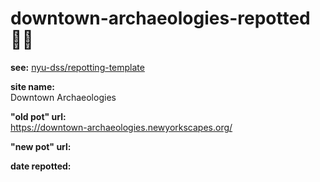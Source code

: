 # downtown-archaeologies-repotted 🌱🍯
__see:__ [nyu-dss/repotting-template](https://github.com/nyu-dss/repotting-template/)

__site name:__  
Downtown Archaeologies

__"old pot" url:__   
https://downtown-archaeologies.newyorkscapes.org/

__"new pot" url:__  
  

__date repotted:__  



